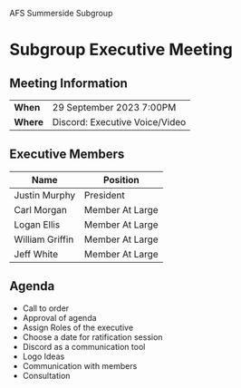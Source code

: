 <div class='agenda-header'>

AFS Summerside Subgroup
# Subgroup Executive Meeting

</div>

<div class='agenda-meet-info'>

## Meeting Information

|       |                                    |
|-------|------------------------------------|
| **When**  | 29 September 2023 7:00PM       |
| **Where** | Discord: Executive Voice/Video |

</div>

<div class='agenda-executive'>

## Executive Members

| **Name**        | **Position**    |
|-----------------|-----------------|
| Justin Murphy   | President       |
| Carl Morgan     | Member At Large |
| Logan Ellis     | Member At Large |
| William Griffin | Member At Large |
| Jeff White      | Member At Large |
</div>

<div class='agenda-body'>

## Agenda

- Call to order
- Approval of agenda
- Assign Roles of the executive
- Choose a date for ratification session
- Discord as a communication tool
- Logo Ideas
- Communication with members
- Consultation

</div>
